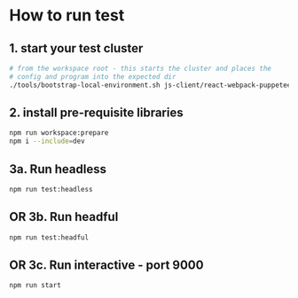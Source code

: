 # How to run test

## 1. start your test cluster
```bash
# from the workspace root - this starts the cluster and places the 
# config and program into the expected dir
./tools/bootstrap-local-environment.sh js-client/react-webpack-puppeteer-test
```

## 2. install pre-requisite libraries
```bash
npm run workspace:prepare
npm i --include=dev
```

## 3a. Run headless
```bash
npm run test:headless
```

## OR 3b. Run headful
```bash
npm run test:headful
```

## OR 3c. Run interactive - port 9000
```bash
npm run start
```
